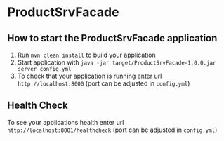 # ProductSrvFacade

How to start the ProductSrvFacade application
---

1. Run `mvn clean install` to build your application
2. Start application with `java -jar target/ProductSrvFacade-1.0.0.jar server config.yml`
3. To check that your application is running enter url `http://localhost:8000` (port can be adjusted in `config.yml`)

Health Check
---

To see your applications health enter url `http://localhost:8001/healthcheck` (port can be adjusted in `config.yml`)
